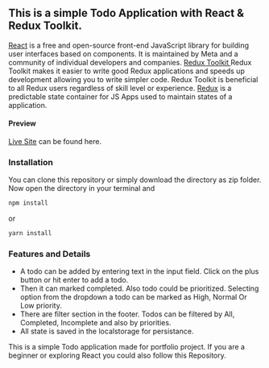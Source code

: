 ## This is a simple Todo Application with React & Redux Toolkit.

[React](https://react.dev/) is a free and open-source front-end JavaScript library for building user interfaces based on components. It is maintained by Meta and a community of individual developers and companies.
[Redux Toolkit ](https://redux-toolkit.js.org/) Redux Toolkit makes it easier to write good Redux applications and speeds up development allowing you to write simpler code. Redux Toolkit is beneficial to all Redux users regardless of skill level or experience.
[Redux](https://redux.js.org/) is a predictable state container for JS Apps used to maintain states of a application.

#### Preview

[Live Site](https://todobyrafiqul.netlify.app/) can be found here.

### Installation

You can clone this repository or simply download the directory as zip folder. Now open the directory in your terminal and

```bash
npm install
```

or

```bash
yarn install
```

### Features and Details

- A todo can be added by entering text in the input field. Click on the plus button or hit enter to add a todo.
- Then it can marked completed. Also todo could be prioritized. Selecting option from the dropdown a todo can be marked as High, Normal Or Low priority.
- There are filter section in the footer. Todos can be filtered by All, Completed, Incomplete and also by priorities.
- All state is saved in the localstorage for persistance.

This is a simple Todo application made for portfolio project. If you are a beginner or exploring React you could also follow this Repository.
